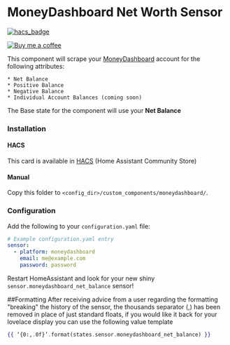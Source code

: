 # MoneyDashboard Net Worth Sensor
[![hacs_badge](https://img.shields.io/badge/HACS-Default-orange.svg?style=for-the-badge)](https://github.com/hacs/integration)

[![Buy me a coffee][buymeacoffee-shield]][buymeacoffee]

This component will scrape your [MoneyDashboard](https://moneydashboard.com) account for the following attributes: 
 
    * Net Balance  
    * Positive Balance
    * Negative Balance
    * Individual Account Balances (coming soon)
    
The Base state for the component will use your **Net Balance**  

### Installation
#### HACS
This card is available in [HACS](https://github.com/custom-components/hacs) (Home Assistant Community Store)

#### Manual
Copy this folder to `<config_dir>/custom_components/moneydashboard/`.

### Configuration
Add the following to your `configuration.yaml` file:

```yaml
# Example configuration.yaml entry
sensor:
  - platform: moneydashboard
    email: me@example.com
    password: password
```

Restart HomeAssistant and look for your new shiny `sensor.moneydashboard_net_balance` sensor!

##Formatting
After receiving advice from a user regarding the formatting "breaking" the history of the sensor, the thousands 
separator (,) has been removed in place of just standard floats, if you would like it back for your lovelace display
you can use the following value template

```mustache
{{ ‘{0:,.0f}’.format(states.sensor.moneydashboard_net_balance) }}
```


[buymeacoffee-shield]: https://www.buymeacoffee.com/assets/img/guidelines/download-assets-sm-2.svg
[buymeacoffee]: https://www.buymeacoffee.com/IcV9egW
